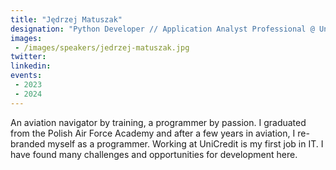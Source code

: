```yaml
---
title: "Jędrzej Matuszak"
designation: "Python Developer // Application Analyst Professional @ UniCredit"
images:
 - /images/speakers/jedrzej-matuszak.jpg
twitter: 
linkedin: 
events:
 - 2023
 - 2024
---
```


An aviation navigator by training, a programmer by passion. I graduated from the Polish Air Force Academy and after a few years in aviation, I re-branded myself as a programmer. Working at UniCredit is my first job in IT. I have found many challenges and opportunities for development here.

